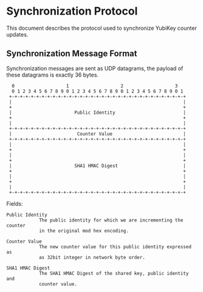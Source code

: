 Synchronization Protocol
========================

This document describes the protocol used to synchronize YubiKey counter
updates.

Synchronization Message Format
------------------------------

Synchronization messages are sent as UDP datagrams, the payload of these
datagrams is exactly 36 bytes.

      0                   1                   2                   3
      0 1 2 3 4 5 6 7 8 9 0 1 2 3 4 5 6 7 8 9 0 1 2 3 4 5 6 7 8 9 0 1
     +-+-+-+-+-+-+-+-+-+-+-+-+-+-+-+-+-+-+-+-+-+-+-+-+-+-+-+-+-+-+-+-+
     |                                                               |
     +                                                               +
     |                       Public Identity                         |
     +                                                               +
     |                                                               |
     +-+-+-+-+-+-+-+-+-+-+-+-+-+-+-+-+-+-+-+-+-+-+-+-+-+-+-+-+-+-+-+-+
     |                        Counter Value                          |
     +-+-+-+-+-+-+-+-+-+-+-+-+-+-+-+-+-+-+-+-+-+-+-+-+-+-+-+-+-+-+-+-+
     |                                                               |
     +                                                               +
     |                                                               |
     +                                                               +
     |                       SHA1 HMAC Digest                        |
     +                                                               +
     |                                                               |
     +                                                               +
     |                                                               |
     +-+-+-+-+-+-+-+-+-+-+-+-+-+-+-+-+-+-+-+-+-+-+-+-+-+-+-+-+-+-+-+-+

Fields:

    Public Identity
                The public identity for which we are incrementing the counter
                in the original mod hex encoding.

    Counter Value
                The new counter value for this public identity expressed as
                as 32bit integer in network byte order.

    SHA1 HMAC Digest
                The SHA1 HMAC Digest of the shared key, public identity and
                counter value.
